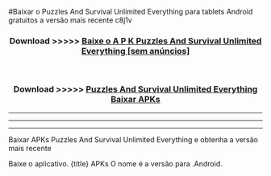 #Baixar o Puzzles And Survival Unlimited Everything   para tablets Android gratuitos a versão mais recente c8j1v


<div align="center">
<h3>Download >>>>> <a href="https://pt-web.web.app/?pt= Puzzles And Survival Unlimited Everything ">Baixe o A P K Puzzles And Survival Unlimited Everything  [sem anúncios]</a></h3><br>

<h3>Download >>>>> <a href="https://pt-web.web.app/?pt= Puzzles And Survival Unlimited Everything ">Puzzles And Survival Unlimited Everything  Baixar APKs</a></h3>
</div>

----------------------------------------------------------

----------------------------------------------------------

----------------------------------------------------------

Baixar APKs Puzzles And Survival Unlimited Everything  e obtenha a versão mais recente

Baixe o aplicativo. {title} APKs O nome é a versão para .Android.


